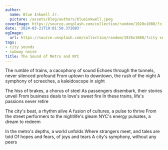 ```yaml
---
author:
  name: Blue Inkwell Jr.
  picture: /assets/blog/authors/blueinkwell.jpeg
coverImage: https://source.unsplash.com/collection/random/1920x1080/?city sounds
date: '2024-03-21T19:01:50.372083'
ogImage:
  url: https://source.unsplash.com/collection/random/1920x1080/?city sounds
tags:
- city sounds
- subway noise
title: The Sound of Metro and NYC
---
```


The rumble of trains, a cacophony of sound
Echoes through the tunnels, never silenced profound
From uptown to downtown, the rush of the night
A symphony of screeches, a kaleidoscope in sight

The hiss of brakes, a chorus of steel
As passengers disembark, their stories unveil
From business deals to love's sweet fire
In these trains, life's passions never retire

The city's beat, a rhythm alive
A fusion of cultures, a pulse to thrive
From the street performers to the nightlife's gleam
NYC's energy pulsates, a dream to redeem

In the metro's depths, a world unfolds
Where strangers meet, and tales are told
Of hopes and fears, of joys and tears
A city's symphony, without any peers